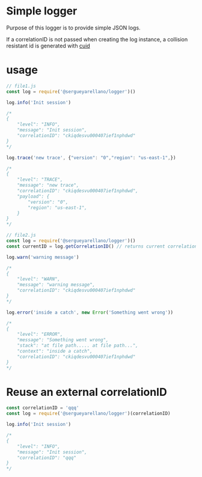 Simple logger
===

Purpose of this logger is to provide simple JSON logs.

If a correlationID is not passed when creating the log instance, a collision resistant id is generated with [cuid](https://www.npmjs.com/package/cuid)

# usage
```js
// file1.js
const log = require('@sergueyarellano/logger')()

log.info('Init session')

/*
{
    "level": "INFO",
    "message": "Init session",
    "correlationID": "ckiqdesvu000407ief1nphdwd"
}
*/

log.trace('new trace', {"version": "0","region": "us-east-1",})

/*
{
    "level": "TRACE",
    "message": "new trace",
    "correlationID": "ckiqdesvu000407ief1nphdwd",
    "payload": {
        "version": "0",
        "region": "us-east-1",
    }
}
*/
```
```js
// file2.js
const log = require('@sergueyarellano/logger')()
const currentID = log.getCorrelationID() // returns current correlationID "ckiqdesvu000407ief1nphdwd"

log.warn('warning message')

/*
{
    "level": "WARN",
    "message": "warning message",
    "correlationID": "ckiqdesvu000407ief1nphdwd"
}
*/

log.error('inside a catch', new Error('Something went wrong'))

/*
{
    "level": "ERROR",
    "message": "Something went wrong",
    "stack": "at file path..... at file path...",
    "context": "inside a catch",
    "correlationID": "ckiqdesvu000407ief1nphdwd"
}
*/
```

# Reuse an external correlationID

```js
const correlationID = 'qqq'
const log = require('@sergueyarellano/logger')(correlationID)

log.info('Init session')

/*
{
    "level": "INFO",
    "message": "Init session",
    "correlationID": "qqq"
}
*/
```